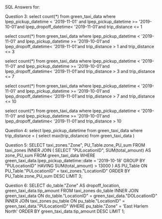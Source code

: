 SQL Answers for:

Question 3:
select count(*) from green_taxi_data where lpep_pickup_datetime < '2019-11-01' and lpep_pickup_datetime >= '2019-10-01'and lpep_dropoff_datetime< '2019-11-01'and trip_distance <= 1

select count(*) from green_taxi_data where lpep_pickup_datetime < '2019-11-01' and lpep_pickup_datetime >= '2019-10-01'and lpep_dropoff_datetime< '2019-11-01'and trip_distance > 1 and trip_distance <= 3

select count(*) from green_taxi_data where lpep_pickup_datetime < '2019-11-01' and lpep_pickup_datetime >= '2019-10-01'and lpep_dropoff_datetime< '2019-11-01'and trip_distance > 3 and trip_distance <= 7

select count(*) from green_taxi_data where lpep_pickup_datetime < '2019-11-01' and lpep_pickup_datetime >= '2019-10-01'and lpep_dropoff_datetime< '2019-11-01'and trip_distance > 7 and trip_distance <= 10

select count(*) from green_taxi_data where lpep_pickup_datetime < '2019-11-01' and lpep_pickup_datetime >= '2019-10-01'and lpep_dropoff_datetime< '2019-11-01'and trip_distance > 10


Question 4:
select lpep_pickup_datetime from green_taxi_data where trip_distance = 
    (
        select max(trip_distance) from green_taxi_data
    )

Question 5:
SELECT 
    taxi_zones."Zone", 
    PU_Table.zone_PU_sum 
FROM 
    taxi_zones 
INNER JOIN (
    SELECT 
        "PULocationID", 
        SUM(total_amount) AS zone_PU_sum 
    FROM 
        green_taxi_data 
    WHERE 
        green_taxi_data.lpep_pickup_datetime::date = '2019-10-18'
    GROUP BY 
        "PULocationID"
    HAVING 
        SUM(total_amount) > 13000
) AS PU_Table 
ON 
    PU_Table."PULocationID" = taxi_zones."LocationID"
ORDER BY 
    PU_Table.zone_PU_sum DESC
LIMIT 3;


Question 6:
SELECT 
    do_table."Zone" AS dropoff_location, 
    green_taxi_data.tip_amount 
FROM 
    taxi_zones do_table
INNER JOIN 
    green_taxi_data 
    ON do_table."LocationID" = green_taxi_data."DOLocationID"
INNER JOIN 
    taxi_zones pu_table 
    ON pu_table."LocationID" = green_taxi_data."PULocationID"
WHERE 
    pu_table."Zone" = 'East Harlem North'
ORDER BY 
    green_taxi_data.tip_amount DESC
LIMIT 1;
